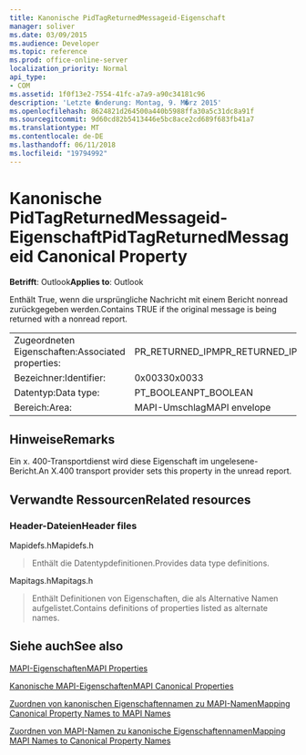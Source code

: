 ```yaml
---
title: Kanonische PidTagReturnedMessageid-Eigenschaft
manager: soliver
ms.date: 03/09/2015
ms.audience: Developer
ms.topic: reference
ms.prod: office-online-server
localization_priority: Normal
api_type:
- COM
ms.assetid: 1f0f13e2-7554-41fc-a7a9-a90c34181c96
description: 'Letzte �nderung: Montag, 9. M�rz 2015'
ms.openlocfilehash: 8624821d264500a440b5988ffa30a5c31dc8a91f
ms.sourcegitcommit: 9d60cd82b5413446e5bc8ace2cd689f683fb41a7
ms.translationtype: MT
ms.contentlocale: de-DE
ms.lasthandoff: 06/11/2018
ms.locfileid: "19794992"
---
```

# <a name="pidtagreturnedmessageid-canonical-property"></a><span data-ttu-id="68310-103">Kanonische PidTagReturnedMessageid-Eigenschaft</span><span class="sxs-lookup"><span data-stu-id="68310-103">PidTagReturnedMessageid Canonical Property</span></span>

  
  
<span data-ttu-id="68310-104">**Betrifft**: Outlook</span><span class="sxs-lookup"><span data-stu-id="68310-104">**Applies to**: Outlook</span></span> 
  
<span data-ttu-id="68310-105">Enthält True, wenn die ursprüngliche Nachricht mit einem Bericht nonread zurückgegeben werden.</span><span class="sxs-lookup"><span data-stu-id="68310-105">Contains TRUE if the original message is being returned with a nonread report.</span></span>
  
|||
|:-----|:-----|
|<span data-ttu-id="68310-106">Zugeordneten Eigenschaften:</span><span class="sxs-lookup"><span data-stu-id="68310-106">Associated properties:</span></span>  <br/> |<span data-ttu-id="68310-107">PR_RETURNED_IPM</span><span class="sxs-lookup"><span data-stu-id="68310-107">PR_RETURNED_IPM</span></span>  <br/> |
|<span data-ttu-id="68310-108">Bezeichner:</span><span class="sxs-lookup"><span data-stu-id="68310-108">Identifier:</span></span>  <br/> |<span data-ttu-id="68310-109">0x0033</span><span class="sxs-lookup"><span data-stu-id="68310-109">0x0033</span></span>  <br/> |
|<span data-ttu-id="68310-110">Datentyp:</span><span class="sxs-lookup"><span data-stu-id="68310-110">Data type:</span></span>  <br/> |<span data-ttu-id="68310-111">PT_BOOLEAN</span><span class="sxs-lookup"><span data-stu-id="68310-111">PT_BOOLEAN</span></span>  <br/> |
|<span data-ttu-id="68310-112">Bereich:</span><span class="sxs-lookup"><span data-stu-id="68310-112">Area:</span></span>  <br/> |<span data-ttu-id="68310-113">MAPI-Umschlag</span><span class="sxs-lookup"><span data-stu-id="68310-113">MAPI envelope</span></span>  <br/> |
   
## <a name="remarks"></a><span data-ttu-id="68310-114">Hinweise</span><span class="sxs-lookup"><span data-stu-id="68310-114">Remarks</span></span>

<span data-ttu-id="68310-115">Ein x. 400-Transportdienst wird diese Eigenschaft im ungelesene-Bericht.</span><span class="sxs-lookup"><span data-stu-id="68310-115">An X.400 transport provider sets this property in the unread report.</span></span>
  
## <a name="related-resources"></a><span data-ttu-id="68310-116">Verwandte Ressourcen</span><span class="sxs-lookup"><span data-stu-id="68310-116">Related resources</span></span>

### <a name="header-files"></a><span data-ttu-id="68310-117">Header-Dateien</span><span class="sxs-lookup"><span data-stu-id="68310-117">Header files</span></span>

<span data-ttu-id="68310-118">Mapidefs.h</span><span class="sxs-lookup"><span data-stu-id="68310-118">Mapidefs.h</span></span>
  
> <span data-ttu-id="68310-119">Enthält die Datentypdefinitionen.</span><span class="sxs-lookup"><span data-stu-id="68310-119">Provides data type definitions.</span></span>
    
<span data-ttu-id="68310-120">Mapitags.h</span><span class="sxs-lookup"><span data-stu-id="68310-120">Mapitags.h</span></span>
  
> <span data-ttu-id="68310-121">Enthält Definitionen von Eigenschaften, die als Alternative Namen aufgelistet.</span><span class="sxs-lookup"><span data-stu-id="68310-121">Contains definitions of properties listed as alternate names.</span></span>
    
## <a name="see-also"></a><span data-ttu-id="68310-122">Siehe auch</span><span class="sxs-lookup"><span data-stu-id="68310-122">See also</span></span>



[<span data-ttu-id="68310-123">MAPI-Eigenschaften</span><span class="sxs-lookup"><span data-stu-id="68310-123">MAPI Properties</span></span>](mapi-properties.md)
  
[<span data-ttu-id="68310-124">Kanonische MAPI-Eigenschaften</span><span class="sxs-lookup"><span data-stu-id="68310-124">MAPI Canonical Properties</span></span>](mapi-canonical-properties.md)
  
[<span data-ttu-id="68310-125">Zuordnen von kanonischen Eigenschaftennamen zu MAPI-Namen</span><span class="sxs-lookup"><span data-stu-id="68310-125">Mapping Canonical Property Names to MAPI Names</span></span>](mapping-canonical-property-names-to-mapi-names.md)
  
[<span data-ttu-id="68310-126">Zuordnen von MAPI-Namen zu kanonische Eigenschaftennamen</span><span class="sxs-lookup"><span data-stu-id="68310-126">Mapping MAPI Names to Canonical Property Names</span></span>](mapping-mapi-names-to-canonical-property-names.md)

